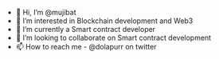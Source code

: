 - 👋 Hi, I’m @mujibat
- 👀 I’m interested in Blockchain development and Web3
- 🌱 I’m currently a Smart contract developer
- 💞️ I’m looking to collaborate on Smart contract development
- 📫 How to reach me - @dolapurr on twitter

<!---
mujibat/mujibat is a ✨ special ✨ repository because its `README.md` (this file) appears on your GitHub profile.
You can click the Preview link to take a look at your changes.
--->
